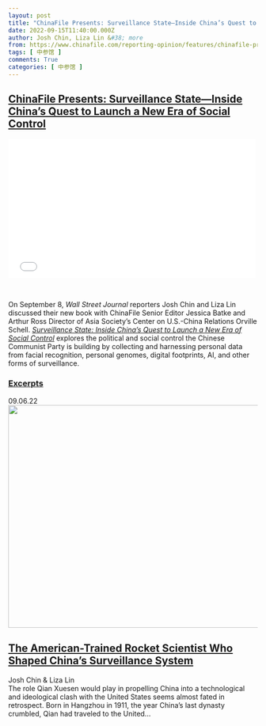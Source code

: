 ```yaml
---
layout: post
title: "ChinaFile Presents: Surveillance State—Inside China’s Quest to Launch a New Era of Social Control"
date: 2022-09-15T11:40:00.000Z
author: Josh Chin, Liza Lin &#38; more
from: https://www.chinafile.com/reporting-opinion/features/chinafile-presents-surveillance-state-inside-chinas-quest-launch-new-era
tags: [ 中参馆 ]
comments: True
categories: [ 中参馆 ]
---
```

<!--1663242000000-->
[ChinaFile Presents: Surveillance State—Inside China’s Quest to Launch a New Era of Social Control](https://www.chinafile.com/reporting-opinion/features/chinafile-presents-surveillance-state-inside-chinas-quest-launch-new-era)
------

<div>
<div class="content">    <div class="field field-name-field-video-embed field-type-video-embed-field field-label-hidden">                      <div class="embedded-video video-above-fold">  <div class="player">    <iframe class width="500" height="281" src="//www.youtube.com/embed/eQr99sPqxZ8?width=500&height=281&theme=light&autoplay=0&vq=large&rel=0&showinfo=1&modestbranding=0&iv_load_policy=1&controls=1&autohide=2&wmode=opaque" frameborder="0" allowfullscreen></iframe>  </div></div>            </div><div class="field field-name-body field-type-text-with-summary field-label-hidden">      <p> </p><p class="dropcap">On September 8, <em>Wall Street Journal</em> reporters Josh Chin and Liza Lin discussed their new book with ChinaFile Senior Editor Jessica Batke and Arthur Ross Director of Asia Society’s Center on U.S.-China Relations Orville Schell. <a href="https://us.macmillan.com/books/9781250249296/surveillancestate" target="_blank" rel="nofollow"><em>Surveillance State: Inside China’s Quest to Launch a New Era of Social Control</em></a> explores the political and social control the Chinese Communist Party is building by collecting and harnessing personal data from facial recognition, personal genomes, digital footprints, AI, and other forms of surveillance.</p><p>  </p><div class="node node-article cboxes article align-left grid-4 img-yes logo-no">  <div class="cboxes-inner">        <div class="cb-head">            <h3>  <a href="https://www.chinafile.com/library/excerpts">Excerpts</a></h3>                  <span class="date">09.06.22</span>            <span class="type-icon"></span>    </div>    <div class="cb-link"><a href="https://www.chinafile.com/library/excerpts/american-trained-rocket-scientist-who-shaped-chinas-surveillance-system"></a></div>              <div class="cb-img"><img src="https://www.chinafile.com/sites/default/files/styles/system/public/assets/images/article/system/ludwig_prandtl_theodore_von_karman_tsien_hsue-sen_sm.jpg?itok=d6pXfrYC" width="620" height="450" alt referrerpolicy="no-referrer"></div>            <div class="cb-cont">      <h2><a href="https://www.chinafile.com/library/excerpts/american-trained-rocket-scientist-who-shaped-chinas-surveillance-system" title="The American-Trained Rocket Scientist Who Shaped China’s Surveillance System">The American-Trained Rocket Scientist Who Shaped China’s Surveillance System</a></h2>            <span class="authors">          <span>Josh Chin & Liza Lin</span>  </span>                  <div class="inner-content">        <div class="field field-name-body field-type-text-with-summary field-label-hidden">      The role Qian Xuesen would play in propelling China into a technological and ideological clash with the United States seems almost fated in retrospect. Born in Hangzhou in 1911, the year China’s last dynasty crumbled, Qian had traveled to the United...  </div>      </div>    </div>  </div></div>  </div>  </div>
</div>
